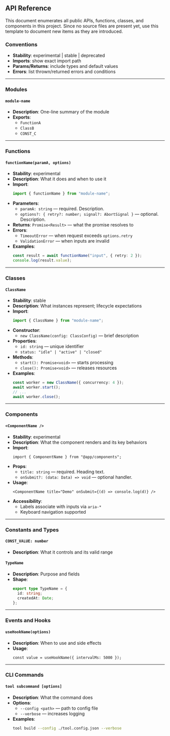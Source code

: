## API Reference

This document enumerates all public APIs, functions, classes, and components in this project. Since no source files are present yet, use this template to document new items as they are introduced.

### Conventions
- **Stability**: experimental | stable | deprecated
- **Imports**: show exact import path
- **Params/Returns**: include types and default values
- **Errors**: list thrown/returned errors and conditions

---

### Modules

#### `module-name`
- **Description**: One-line summary of the module
- **Exports**:
  - `FunctionA`
  - `ClassB`
  - `CONST_C`

---

### Functions

#### `functionName(paramA, options)`
- **Stability**: experimental
- **Description**: What it does and when to use it
- **Import**:
  ```ts
  import { functionName } from "module-name";
  ```
- **Parameters**:
  - `paramA: string` — required. Description.
  - `options?: { retry?: number; signal?: AbortSignal }` — optional. Description.
- **Returns**: `Promise<Result>` — what the promise resolves to
- **Errors**:
  - `TimeoutError` — when request exceeds `options.retry`
  - `ValidationError` — when inputs are invalid
- **Examples**:
  ```ts
  const result = await functionName("input", { retry: 2 });
  console.log(result.value);
  ```

---

### Classes

#### `ClassName`
- **Stability**: stable
- **Description**: What instances represent; lifecycle expectations
- **Import**:
  ```ts
  import { ClassName } from "module-name";
  ```
- **Constructor**:
  - `new ClassName(config: ClassConfig)` — brief description
- **Properties**:
  - `id: string` — unique identifier
  - `status: "idle" | "active" | "closed"`
- **Methods**:
  - `start(): Promise<void>` — starts processing
  - `close(): Promise<void>` — releases resources
- **Examples**:
  ```ts
  const worker = new ClassName({ concurrency: 4 });
  await worker.start();
  // ...
  await worker.close();
  ```

---

### Components

#### `<ComponentName />`
- **Stability**: experimental
- **Description**: What the component renders and its key behaviors
- **Import**:
  ```tsx
  import { ComponentName } from "@app/components";
  ```
- **Props**:
  - `title: string` — required. Heading text.
  - `onSubmit?: (data: Data) => void` — optional handler.
- **Usage**:
  ```tsx
  <ComponentName title="Demo" onSubmit={(d) => console.log(d)} />
  ```
- **Accessibility**:
  - Labels associate with inputs via `aria-*`
  - Keyboard navigation supported

---

### Constants and Types

#### `CONST_VALUE: number`
- **Description**: What it controls and its valid range

#### `TypeName`
- **Description**: Purpose and fields
- **Shape**:
  ```ts
  export type TypeName = {
    id: string;
    createdAt: Date;
  };
  ```

---

### Events and Hooks

#### `useHookName(options)`
- **Description**: When to use and side effects
- **Usage**:
  ```tsx
  const value = useHookName({ intervalMs: 5000 });
  ```

---

### CLI Commands

#### `tool subcommand [options]`
- **Description**: What the command does
- **Options**:
  - `--config <path>` — path to config file
  - `--verbose` — increases logging
- **Examples**:
  ```bash
  tool build --config ./tool.config.json --verbose
  ```

